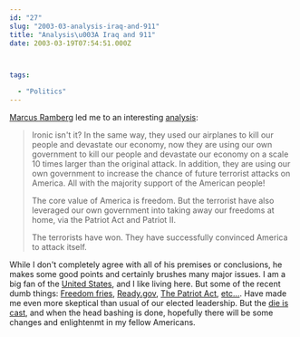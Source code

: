 ```yaml
---
id: "27"
slug: "2003-03-analysis-iraq-and-911"
title: "Analysis\u003A Iraq and 911"
date: 2003-03-19T07:54:51.000Z



tags:

  - "Politics"
---
```

<div class="sqs-html-content">
  <p><a href="http://thefeed.no/marcus/">Marcus Ramberg</a> led me to an interesting <a href="http://www.skirsch.com/politics/iraq/Lessons911.htm">analysis</a>:</p>
<blockquote cite="http://www.skirsch.com/politics/iraq/Lessons911.htm">
<p>Ironic isn't it? In the same way, they used our airplanes to kill our people and devastate our economy, now they are using our own government to kill our people and devastate our economy on a scale 10 times larger than the original attack. In addition, they are using our own government to increase the chance of future terrorist attacks on America. All with the majority support of the American people!</p>
<p>The core value of America is freedom. But the terrorist have also leveraged our own government into taking away our freedoms at home, via the Patriot Act and Patriot II.</p>
<p>The terrorists have won. They have successfully convinced America to attack itself.</p>
</blockquote>
<p>While I don't completely agree with all of his premises or conclusions, he makes some good points and certainly brushes many major issues.  I am a big fan of the <a href="http://www.house.gov/Constitution/Constitution.html">United States</a>, and I like living here.  But some of the recent dumb things: <a href="http://jeremy.zawodny.com/blog/archives/000577.html">Freedom fries</a>, <a href="http://ready.gov">Ready.gov</a>, <a href="http://www.eff.org/Privacy/Surveillance/Terrorism_militias/20011031_eff_usa_patriot_analysis.html">The Patriot Act</a>, <a href="http://stallman.org/brave-and-free.jpg">etc...</a>.  Have made me even more skeptical than usual of our elected leadership.  But the <a href="http://english.eastday.com/epublish/gb/paper1/847/class000100003/hwz120721.htm">die is cast</a>, and when the head bashing is done, hopefully there will be some changes and enlightenmt in my fellow Americans.</p>
</div>
